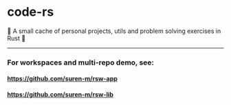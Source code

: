 # code-rs
🦀 A small cache of personal projects, utils and problem solving exercises in Rust 🦀

---

### For workspaces and multi-repo demo, see:

#### https://github.com/suren-m/rsw-app
#### https://github.com/suren-m/rsw-lib
